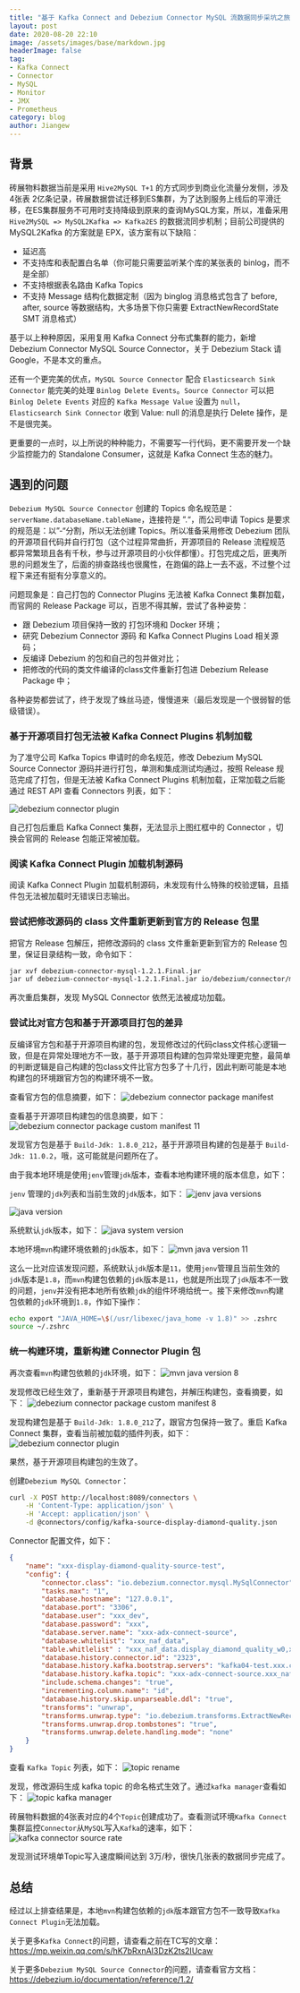 ```yaml
---
title: "基于 Kafka Connect and Debezium Connector MySQL 流数据同步采坑之旅"
layout: post
date: 2020-08-20 22:10
image: /assets/images/base/markdown.jpg
headerImage: false
tag:
- Kafka Connect
- Connector
- MySQL
- Monitor
- JMX
- Prometheus
category: blog
author: Jiangew
---
```


## 背景

砖展物料数据当前是采用 `Hive2MySQL T+1` 的方式同步到商业化流量分发侧，涉及 4张表 2亿条记录，砖展数据尝试迁移到ES集群，为了达到服务上线后的平滑迁移，在ES集群服务不可用时支持降级到原来的查询MySQL方案，所以，准备采用 `Hive2MySQL => MySQL2Kafka => Kafka2ES` 的数据流同步机制；目前公司提供的 MySQL2Kafka 的方案就是 EPX，该方案有以下缺陷：
* 延迟高
* 不支持库和表配置白名单（你可能只需要监听某个库的某张表的 binlog，而不是全部）
* 不支持根据表名路由 Kafka Topics
* 不支持 Message 结构化数据定制（因为 binglog 消息格式包含了 before, after, source 等数据结构，大多场景下你只需要 ExtractNewRecordState SMT 消息格式）

基于以上种种原因，采用复用 Kafka Connect 分布式集群的能力，新增 Debezium Connector MySQL Source Connector，关于 Debezium Stack 请 Google，不是本文的重点。

还有一个更完美的优点，`MySQL Source Connector` 配合 `Elasticsearch Sink Connector` 能完美的处理 `Binlog Delete Events`。`Source Connector` 可以把 `Binlog Delete Events` 对应的 `Kafka Message Value` 设置为 `null`，`Elasticsearch Sink Connector` 收到 Value: null 的消息是执行 Delete 操作，是不是很完美。

更重要的一点时，以上所说的种种能力，不需要写一行代码，更不需要开发一个缺少监控能力的 Standalone Consumer，这就是 Kafka Connect 生态的魅力。

## 遇到的问题

`Debezium MySQL Source Connector` 创建的 Topics 命名规范是：`serverName.databaseName.tableName`，连接符是 ”.“，而公司申请 Topics 是要求的规范是：以”-“分割，所以无法创建 Topics。所以准备采用修改 Debezium 团队的开源项目代码并自行打包（这个过程异常曲折，开源项目的 Release 流程规范都异常繁琐且各有千秋，参与过开源项目的小伙伴都懂）。打包完成之后，匪夷所思的问题发生了，后面的排查路线也很魔性，在跑偏的路上一去不返，不过整个过程下来还有挺有分享意义的。

问题现象是：自己打包的 Connector Plugins 无法被 Kafka Connect 集群加载，而官网的 Release Package 可以，百思不得其解，尝试了各种姿势：
* 跟 Debezium 项目保持一致的 打包环境和 Docker 环境；
* 研究 Debezium Connector 源码 和 Kafka Connect Plugins Load 相关源码；
* 反编译 Debezium 的包和自己的包并做对比；
* 把修改的代码的类文件编译的class文件重新打包进 Debezium Release Package 中；

各种姿势都尝试了，终于发现了蛛丝马迹，慢慢道来（最后发现是一个很弱智的低级错误）。

### 基于开源项目打包无法被 Kafka Connect Plugins 机制加载

为了准守公司 Kafka Topics 申请时的命名规范，修改 Debezium MySQL Source Connector 源码并进行打包，单测和集成测试均通过，按照 Release 规范完成了打包，但是无法被 Kafka Connect Plugins 机制加载，正常加载之后能通过 REST API 查看 Connectors 列表，如下：

![debezium connector plugin](../assets/images/post/20200820/debezium-connector-plugin.jpg)

自己打包后重启 Kafka Connect 集群，无法显示上图红框中的 Connector ，切换会官网的 Release 包能正常被加载。

### 阅读 Kafka Connect Plugin 加载机制源码

阅读 Kafka Connect Plugin 加载机制源码，未发现有什么特殊的校验逻辑，且插件包无法被加载时无错误日志输出。

### 尝试把修改源码的 class 文件重新更新到官方的 Release 包里

把官方 Release 包解压，把修改源码的 class 文件重新更新到官方的 Release 包里，保证目录结构一致，命令如下：

```sh
jar xvf debezium-connector-mysql-1.2.1.Final.jar
jar uf debezium-connector-mysql-1.2.1.Final.jar io/debezium/connector/mysql/
```

再次重启集群，发现 MySQL Connector 依然无法被成功加载。

### 尝试比对官方包和基于开源项目打包的差异

反编译官方包和基于开源项目构建的包，发现修改过的代码class文件核心逻辑一致，但是在异常处理地方不一致，基于开源项目构建的包异常处理更完整，最简单的判断逻辑是自己构建的包class文件比官方包多了十几行，因此判断可能是本地构建包的环境跟官方包的构建环境不一致。

查看官方包的信息摘要，如下：
![debezium connector package manifest](../assets/images/post/20200820/debezium-connector-package-manifest.jpg)

查看基于开源项目构建包的信息摘要，如下：
![debezium connector package custom manifest 11](../assets/images/post/20200820/debezium-connector-package-custom-11-manifest.jpg)

发现官方包是基于 `Build-Jdk: 1.8.0_212`，基于开源项目构建的包是基于 `Build-Jdk: 11.0.2`，哦，这可能就是问题所在了。

由于我本地环境是使用`jenv`管理`jdk`版本，查看本地构建环境的版本信息，如下：

`jenv` 管理的`jdk`列表和当前生效的`jdk`版本，如下：
![jenv java versions](../assets/images/post/20200820/jenv-java-versions.jpg)

![java version](../assets/images/post/20200820/java-version.jpg)

系统默认`jdk`版本，如下：
![java system version](../assets/images/post/20200820/java-system-version.jpg)

本地环境`mvn`构建环境依赖的`jdk`版本，如下：
![mvn java version 11](../assets/images/post/20200820/mvn-java-version-11.jpg)

这么一比对应该发现问题，系统默认`jdk`版本是`11`，使用`jenv`管理且当前生效的`jdk`版本是`1.8`，而`mvn`构建包依赖的`jdk`版本是`11`，也就是所出现了`jdk`版本不一致的问题，`jenv`并没有把本地所有依赖`jdk`的组件环境给统一。接下来修改`mvn`构建包依赖的`jdk`环境到`1.8`，作如下操作：

```sh
echo export "JAVA_HOME=\$(/usr/libexec/java_home -v 1.8)" >> .zshrc
source ~/.zshrc
```

### 统一构建环境，重新构建 Connector Plugin 包

再次查看`mvn`构建包依赖的`jdk`环境，如下：
![mvn java version 8](../assets/images/post/20200820/mvn-java-version-8.jpg)

发现修改已经生效了，重新基于开源项目构建包，并解压构建包，查看摘要，如下：
![debezium connector package custom manifest 8](../assets/images/post/20200820/debezium-connector-package-custom-8-manifest.jpg)

发现构建包是基于 `Build-Jdk: 1.8.0_212`了，跟官方包保持一致了。重启 Kafka Connect 集群，查看当前被加载的插件列表，如下：
![debezium connector plugin](../assets/images/post/20200820/debezium-connector-plugin.jpg)

果然，基于开源项目构建包的生效了。

创建`Debezium MySQL Connector`：
```sh
curl -X POST http://localhost:8089/connectors \
    -H 'Content-Type: application/json' \
    -H 'Accept: application/json' \
    -d @connectors/config/kafka-source-display-diamond-quality.json
```

Connector 配置文件，如下：
```json
{
    "name": "xxx-display-diamond-quality-source-test",
    "config": {
        "connector.class": "io.debezium.connector.mysql.MySqlConnector",
        "tasks.max": "1",
        "database.hostname": "127.0.0.1",
        "database.port": "3306",
        "database.user": "xxx_dev",
        "database.password": "xxx",
        "database.server.name": "xxx-adx-connect-source",
        "database.whitelist": "xxx_naf_data",
        "table.whitlelist" : "xxx_naf_data.display_diamond_quality_w0,xxx_naf_data.display_diamond_quality_v5_w0,xxx_naf_data.display_diamond_quality_v51_w0",
        "database.history.connector.id": "2323",
        "database.history.kafka.bootstrap.servers": "kafka04-test.xxx.com:9092,kafka05-test.xxx.com:9092,kafka06-test.xxx.com:9092",
        "database.history.kafka.topic": "xxx-adx-connect-source.xxx_naf_data.table_structure_change_records",
        "include.schema.changes": "true",
        "incrementing.column.name": "id",
        "database.history.skip.unparseable.ddl": "true",
        "transforms": "unwrap",
        "transforms.unwrap.type": "io.debezium.transforms.ExtractNewRecordState",
        "transforms.unwrap.drop.tombstones": "true",
        "transforms.unwrap.delete.handling.mode": "none"
    }
}
```

查看 `Kafka Topic` 列表，如下：
![topic rename](../assets/images/post/20200820/topic-rename.jpg)

发现，修改源码生成 kafka topic 的命名格式生效了。通过`kafka manager`查看如下：
![topic kafka manager](../assets/images/post/20200820/topic-kafka-manager.jpg)

砖展物料数据的4张表对应的4个`Topic`创建成功了。查看测试环境`Kafka Connect`集群监控`Connector`从`MySQL`写入`Kafka`的速率，如下：
![kafka connector source rate](../assets/images/post/20200820/kafka-connector-source-rate.jpg)

发现测试环境单Topic写入速度瞬间达到 3万/秒，很快几张表的数据同步完成了。

## 总结

经过以上排查结果是，本地`mvn`构建包依赖的`jdk`版本跟官方包不一致导致`Kafka Connect Plugin`无法加载。

关于更多`Kafka Connect`的问题，请查看之前在TC写的文章：
https://mp.weixin.qq.com/s/hK7bRxnAI3DzK2ts2IUcaw

关于更多`Debezium MySQL Source Connector`的问题，请查看官方文档：
https://debezium.io/documentation/reference/1.2/

